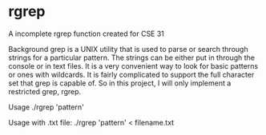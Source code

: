 # rgrep
A incomplete rgrep function created for CSE 31

Background grep is a UNIX utility that is used to parse or search through strings for a particular pattern. The strings can be either put in through the console or in text files. It is a very convenient way to look for basic patterns or ones with wildcards. It is fairly complicated to support the full character set that grep is capable of. So in this project, I will only implement a restricted grep, rgrep.

Usage ./rgrep 'pattern'

Usage with .txt file: ./rgrep 'pattern' < filename.txt

